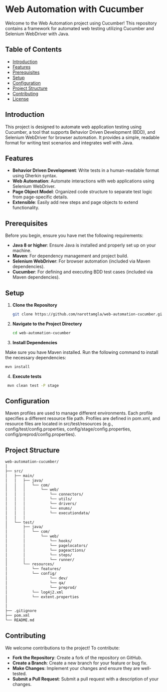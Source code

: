 # Web Automation with Cucumber

Welcome to the Web Automation project using Cucumber! This repository contains a framework for automated web testing utilizing Cucumber and Selenium WebDriver with Java.

## Table of Contents

- [Introduction](#introduction)
- [Features](#features)
- [Prerequisites](#prerequisites)
- [Setup](#setup)
- [Configuration](#Configuration)
- [Project Structure](#project-structure)
- [Contributing](#contributing)
- [License](#license)

## Introduction

This project is designed to automate web application testing using Cucumber, a tool that supports Behavior Driven Development (BDD), and Selenium WebDriver for browser automation. It provides a simple, readable format for writing test scenarios and integrates well with Java.

## Features

- **Behavior Driven Development**: Write tests in a human-readable format using Gherkin syntax.
- **Web Automation**: Automate interactions with web applications using Selenium WebDriver.
- **Page Object Model**: Organized code structure to separate test logic from page-specific details.
- **Extensible**: Easily add new steps and page objects to extend functionality.

## Prerequisites

Before you begin, ensure you have met the following requirements:

- **Java 8 or higher**: Ensure Java is installed and properly set up on your machine.
- **Maven**: For dependency management and project build.
- **Selenium WebDriver**: For browser automation (included via Maven dependencies).
- **Cucumber**: For defining and executing BDD test cases (included via Maven dependencies).

## Setup

1. **Clone the Repository**

   ```bash
   git clone https://github.com/narottamgla/web-automation-cucumber.git

2. **Navigate to the Project Directory**

   ```bash
   cd web-automation-cucumber

3. **Install Dependencies**

Make sure you have Maven installed. Run the following command to install the necessary dependencies:

   ```bash
   mvn install
   ```

4. **Execute tests**

  ```bash
   mvn clean test -P stage
  ```

## Configuration
Maven profiles are used to manage different environments. Each profile specifies a different resource file path. Profiles are defined in pom.xml, and resource files are located in src/test/resources (e.g., config/test/config.properties, config/stage/config.properties, config/preprod/config.properties).

## Project Structure
```bash
web-automation-cucumber/
│
├── src/
│   ├── main/
│   │   ├── java/
│   │   │   └── com/
│   │   │       └── web/
│   │   │           └── connectors/
│   │   │           └── utils/
│   │   │           └── drivers/
│   │   │           └── enums/
│   │   │           └── executiondata/    
│   │   │
│   └── test/
│       ├── java/
│       │   └── com/
│       │       └── web/
│       │           └── hooks/
│       │           └── pagelocators/
│       │           └── pageactions/
│       │           └── steps/
│       │           └── runner/
│       └── resources/
│           └── features/
│           └── config/
│                   └── dev/
│                   └── qa/
│                   └── preprod/
│           └── log4j2.xml
│           └── extent.properties
│
│
├── .gitignore
├── pom.xml
└── README.md

  ```

## Contributing
We welcome contributions to the project! To contribute:

- **Fork the Repository**: Create a fork of the repository on GitHub.
- **Create a Branch**: Create a new branch for your feature or bug fix.
- **Make Changes**: Implement your changes and ensure they are well-tested.
- **Submit a Pull Request**: Submit a pull request with a description of your changes.
